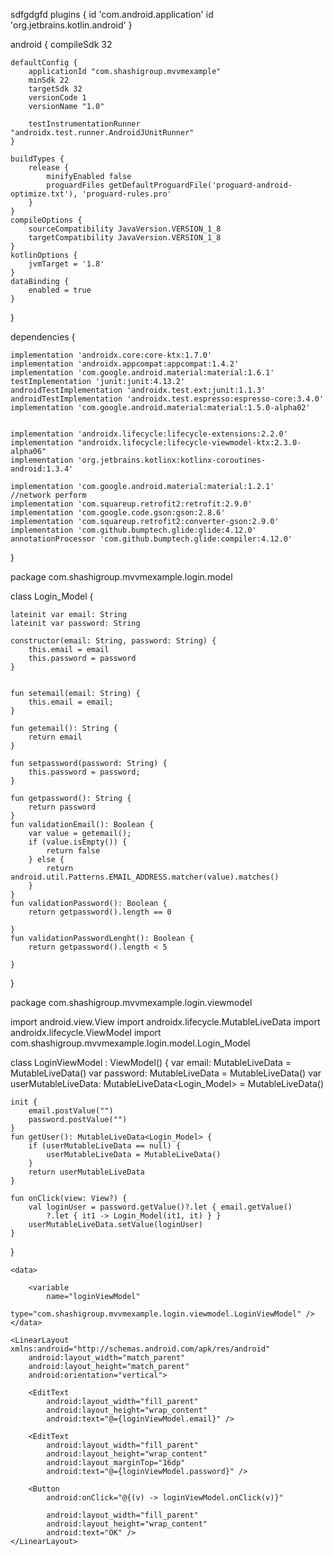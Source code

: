 sdfgdgfd
plugins {
    id 'com.android.application'
    id 'org.jetbrains.kotlin.android'
}

android {
    compileSdk 32

    defaultConfig {
        applicationId "com.shashigroup.mvvmexample"
        minSdk 22
        targetSdk 32
        versionCode 1
        versionName "1.0"

        testInstrumentationRunner "androidx.test.runner.AndroidJUnitRunner"
    }

    buildTypes {
        release {
            minifyEnabled false
            proguardFiles getDefaultProguardFile('proguard-android-optimize.txt'), 'proguard-rules.pro'
        }
    }
    compileOptions {
        sourceCompatibility JavaVersion.VERSION_1_8
        targetCompatibility JavaVersion.VERSION_1_8
    }
    kotlinOptions {
        jvmTarget = '1.8'
    }
    dataBinding {
        enabled = true
    }

}

dependencies {

    implementation 'androidx.core:core-ktx:1.7.0'
    implementation 'androidx.appcompat:appcompat:1.4.2'
    implementation 'com.google.android.material:material:1.6.1'
    testImplementation 'junit:junit:4.13.2'
    androidTestImplementation 'androidx.test.ext:junit:1.1.3'
    androidTestImplementation 'androidx.test.espresso:espresso-core:3.4.0'
    implementation 'com.google.android.material:material:1.5.0-alpha02'


    implementation 'androidx.lifecycle:lifecycle-extensions:2.2.0'
    implementation "androidx.lifecycle:lifecycle-viewmodel-ktx:2.3.0-alpha06"
    implementation 'org.jetbrains.kotlinx:kotlinx-coroutines-android:1.3.4'

    implementation 'com.google.android.material:material:1.2.1'
    //network perform
    implementation 'com.squareup.retrofit2:retrofit:2.9.0'
    implementation 'com.google.code.gson:gson:2.8.6'
    implementation 'com.squareup.retrofit2:converter-gson:2.9.0'
    implementation 'com.github.bumptech.glide:glide:4.12.0'
    annotationProcessor 'com.github.bumptech.glide:compiler:4.12.0'

}

package com.shashigroup.mvvmexample.login.model

class Login_Model {

    lateinit var email: String
    lateinit var password: String

    constructor(email: String, password: String) {
        this.email = email
        this.password = password
    }


    fun setemail(email: String) {
        this.email = email;
    }

    fun getemail(): String {
        return email
    }

    fun setpassword(password: String) {
        this.password = password;
    }

    fun getpassword(): String {
        return password
    }
    fun validationEmail(): Boolean {
        var value = getemail();
        if (value.isEmpty()) {
            return false
        } else {
            return android.util.Patterns.EMAIL_ADDRESS.matcher(value).matches()
        }
    }
    fun validationPassword(): Boolean {
        return getpassword().length == 0

    }
    fun validationPasswordLenght(): Boolean {
        return getpassword().length < 5

    }



}


package com.shashigroup.mvvmexample.login.viewmodel

import android.view.View
import androidx.lifecycle.MutableLiveData
import androidx.lifecycle.ViewModel
import com.shashigroup.mvvmexample.login.model.Login_Model





class LoginViewModel : ViewModel() {
    var email: MutableLiveData<String> = MutableLiveData()
    var password: MutableLiveData<String> = MutableLiveData()
    var userMutableLiveData: MutableLiveData<Login_Model> = MutableLiveData()


    init {
        email.postValue("")
        password.postValue("")
    }
    fun getUser(): MutableLiveData<Login_Model> {
        if (userMutableLiveData == null) {
            userMutableLiveData = MutableLiveData()
        }
        return userMutableLiveData
    }

    fun onClick(view: View?) {
        val loginUser = password.getValue()?.let { email.getValue()
            ?.let { it1 -> Login_Model(it1, it) } }
        userMutableLiveData.setValue(loginUser)
    }
}
    <?xml version="1.0" encoding="utf-8"?>
<layout>

    <data>

        <variable
            name="loginViewModel"
            type="com.shashigroup.mvvmexample.login.viewmodel.LoginViewModel" />
    </data>

    <LinearLayout xmlns:android="http://schemas.android.com/apk/res/android"
        android:layout_width="match_parent"
        android:layout_height="match_parent"
        android:orientation="vertical">

        <EditText
            android:layout_width="fill_parent"
            android:layout_height="wrap_content"
            android:text="@={loginViewModel.email}" />

        <EditText
            android:layout_width="fill_parent"
            android:layout_height="wrap_content"
            android:layout_marginTop="16dp"
            android:text="@={loginViewModel.password}" />

        <Button
            android:onClick="@{(v) -> loginViewModel.onClick(v)}"

            android:layout_width="fill_parent"
            android:layout_height="wrap_content"
            android:text="OK" />
    </LinearLayout>
</layout>
